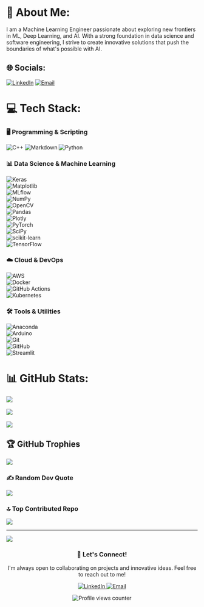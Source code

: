 # 💫 About Me:
I am a Machine Learning Engineer passionate about exploring new frontiers in ML, Deep Learning, and AI. With a strong foundation in data science and software engineering, I strive to create innovative solutions that push the boundaries of what's possible with AI.

## 🌐 Socials:
[![LinkedIn](https://img.shields.io/badge/LinkedIn-%230077B5.svg?logo=linkedin&logoColor=white)](https://www.linkedin.com/in/thrilokemmadisetty/)  [![Email](https://img.shields.io/badge/Email-D14836?logo=gmail&logoColor=white)](mailto:thriloke96@gmail.com)

# 💻 Tech Stack:

### 🖥️ Programming & Scripting
![C++](https://img.shields.io/badge/c++-%2300599C.svg?style=for-the-badge&logo=c%2B%2B&logoColor=white)  ![Markdown](https://img.shields.io/badge/markdown-%23000000.svg?style=for-the-badge&logo=markdown&logoColor=white)  ![Python](https://img.shields.io/badge/python-3670A0?style=for-the-badge&logo=python&logoColor=ffdd54)  

### 📊 Data Science & Machine Learning
![Keras](https://img.shields.io/badge/Keras-%23D00000.svg?style=for-the-badge&logo=Keras&logoColor=white)  
![Matplotlib](https://img.shields.io/badge/Matplotlib-%23ffffff.svg?style=for-the-badge&logo=Matplotlib&logoColor=black)  
![MLflow](https://img.shields.io/badge/mlflow-%23d9ead3.svg?style=for-the-badge&logo=mlflow&logoColor=blue)  
![NumPy](https://img.shields.io/badge/numpy-%23013243.svg?style=for-the-badge&logo=numpy&logoColor=white)  
![OpenCV](https://img.shields.io/badge/opencv-%23white.svg?style=for-the-badge&logo=opencv&logoColor=white)  
![Pandas](https://img.shields.io/badge/pandas-%23150458.svg?style=for-the-badge&logo=pandas&logoColor=white)  
![Plotly](https://img.shields.io/badge/Plotly-%233F4F75.svg?style=for-the-badge&logo=plotly&logoColor=white)  
![PyTorch](https://img.shields.io/badge/PyTorch-%23EE4C2C.svg?style=for-the-badge&logo=PyTorch&logoColor=white)  
![SciPy](https://img.shields.io/badge/SciPy-%230C55A5.svg?style=for-the-badge&logo=scipy&logoColor=white)  
![scikit-learn](https://img.shields.io/badge/scikit--learn-%23F7931E.svg?style=for-the-badge&logo=scikit-learn&logoColor=white)  
![TensorFlow](https://img.shields.io/badge/TensorFlow-%23FF6F00.svg?style=for-the-badge&logo=TensorFlow&logoColor=white)  

### ☁️ Cloud & DevOps
![AWS](https://img.shields.io/badge/AWS-%23FF9900.svg?style=for-the-badge&logo=amazon-aws&logoColor=white)  
![Docker](https://img.shields.io/badge/docker-%230db7ed.svg?style=for-the-badge&logo=docker&logoColor=white)  
![GitHub Actions](https://img.shields.io/badge/github%20actions-%232671E5.svg?style=for-the-badge&logo=githubactions&logoColor=white)  
![Kubernetes](https://img.shields.io/badge/kubernetes-%23326ce5.svg?style=for-the-badge&logo=kubernetes&logoColor=white)  

### 🛠️ Tools & Utilities
![Anaconda](https://img.shields.io/badge/Anaconda-%2344A833.svg?style=for-the-badge&logo=anaconda&logoColor=white)  
![Arduino](https://img.shields.io/badge/-Arduino-00979D?style=for-the-badge&logo=Arduino&logoColor=white)  
![Git](https://img.shields.io/badge/git-%23F05033.svg?style=for-the-badge&logo=git&logoColor=white)  
![GitHub](https://img.shields.io/badge/github-%23121011.svg?style=for-the-badge&logo=github&logoColor=white)  
![Streamlit](https://img.shields.io/badge/Streamlit-%23FE4B4B.svg?style=for-the-badge&logo=streamlit&logoColor=white)  

# 📊 GitHub Stats:
![](https://github-readme-stats.vercel.app/api?username=Thrilok28021996&theme=dark&hide_border=false&include_all_commits=true&count_private=true)<br/>  
![](https://nirzak-streak-stats.vercel.app/?user=Thrilok28021996&theme=dark&hide_border=false)<br/>  
![](https://github-readme-stats.vercel.app/api/top-langs/?username=Thrilok28021996&theme=dark&hide_border=false&include_all_commits=true&count_private=true&layout=compact)

## 🏆 GitHub Trophies
![](https://github-profile-trophy.vercel.app/?username=Thrilok28021996&theme=radical&no-frame=false&no-bg=true&margin-w=4)

### ✍️ Random Dev Quote
![](https://quotes-github-readme.vercel.app/api?type=horizontal&theme=radical)

### 🔝 Top Contributed Repo
![](https://github-contributor-stats.vercel.app/api?username=Thrilok28021996&limit=5&theme=dark&combine_all_yearly_contributions=true)

---

[![](https://visitcount.itsvg.in/api?id=Thrilok28021996&icon=0&color=0)](https://visitcount.itsvg.in)

<div align="center">
  <h3>💼 Let's Connect!</h3>
  <p>I'm always open to collaborating on projects and innovative ideas. Feel free to reach out to me!</p>
  <a href="https://www.linkedin.com/in/thrilokemmadisetty/">
    <img src="https://img.icons8.com/color/48/000000/linkedin.png" alt="LinkedIn"/>
  </a>
  <a href="mailto:thrilokemmadisetty@protonmail.com">
    <img src="https://img.icons8.com/color/48/000000/email.png" alt="Email"/>
  </a>
</div>

<p align="center">
  <img src="https://komarev.com/ghpvc/?username=Thrilok28021996&style=flat-square&color=blue" alt="Profile views counter"/>
</p>
